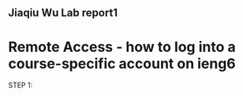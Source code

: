 ## Jiaqiu Wu Lab report1
# Remote Access - how to log into a course-specific account on ieng6
STEP 1:

